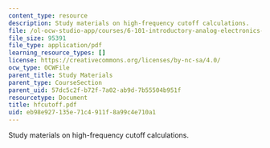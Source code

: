 ```yaml
---
content_type: resource
description: Study materials on high-frequency cutoff calculations.
file: /ol-ocw-studio-app/courses/6-101-introductory-analog-electronics-laboratory-spring-2007/eb98e927135e71c4911f8a99c4e710a1_hfcutoff.pdf
file_size: 95391
file_type: application/pdf
learning_resource_types: []
license: https://creativecommons.org/licenses/by-nc-sa/4.0/
ocw_type: OCWFile
parent_title: Study Materials
parent_type: CourseSection
parent_uid: 57dc5c2f-b72f-7a02-ab9d-7b55504b951f
resourcetype: Document
title: hfcutoff.pdf
uid: eb98e927-135e-71c4-911f-8a99c4e710a1
---
```

Study materials on high-frequency cutoff calculations.
